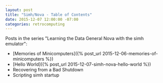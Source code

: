 ```yaml
---
layout: post
title: "Simh/Nova - Table of Contents"
date: 2015-12-07 12:00:00 -07:00
categories: retrocomputing
---
```


Posts in the series "Learning the Data General Nova with the simh
emulator":

* [Memories of Minicomputers]({% post_url 2015-12-06-memories-of-minicomputers %})
* [Hello World]({% post_url 2015-12-07-simh-nova-hello-world %})
* Recovering from a Bad Shutdown
* Scripting simh startup
